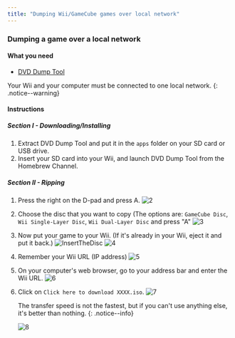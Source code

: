```yaml
---
title: "Dumping Wii/GameCube games over local network"
---
```


### Dumping a game over a local network

#### What you need

- [DVD Dump Tool](/assets/files/DVDDumpTool.zip)

Your Wii and your computer must be connected to one local network.
{: .notice--warning}

#### Instructions

##### Section I - Downloading/Installing

1. Extract DVD Dump Tool and put it in the `apps` folder on your SD card or USB drive.
1. Insert your SD card into your Wii, and launch DVD Dump Tool from the Homebrew Channel.

##### Section II - Ripping

1. Press the right on the D-pad and press A.
   ![2](/images/DumpDiscs_LAN/2.png)
1. Choose the disc that you want to copy (The options are: `GameCube Disc`, `Wii Single-Layer Disc`, `Wii Dual-Layer Disc` and press "A"
   ![3](/images/DumpDiscs_LAN/3.png)
1. Now put your game to your Wii. (If it's already in your Wii, eject it and put it back.)
   ![InsertTheDisc](/images/DumpDiscs_LAN/insertthedisc.jpg)
   ![4](/images/DumpDiscs_LAN/4.png)
1. Remember your Wii URL (IP address)
   ![5](/images/DumpDiscs_LAN/5.png)
1. On your computer's web browser, go to your address bar and enter the Wii URL.
   ![6](/images/DumpDiscs_LAN/6.png)
1. Click on `Click here to download XXXX.iso`.
   ![7](/images/DumpDiscs_LAN/7.jpg)

   The transfer speed is not the fastest, but if you can't use anything else, it's better than nothing.
   {: .notice--info}

   ![8](/images/DumpDiscs_LAN/8.PNG)
